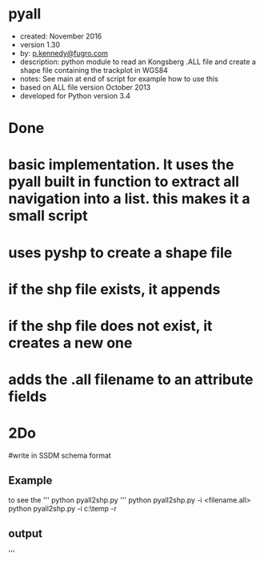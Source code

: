 pyall
=====
* created:          November 2016
* version           1.30
* by:               p.kennedy@fugro.com
* description:      python module to read an Kongsberg .ALL file and create a shape file containing the trackplot in WGS84
* notes:            See main at end of script for example how to use this
* based on ALL file version October 2013 
* developed for Python version 3.4 

Done
====
# basic implementation.  It uses the pyall built in function to extract all navigation into a list.  this makes it a small script
# uses pyshp to create a shape file
# if the shp file exists, it appends
# if the shp file does not exist, it creates a new one
# adds the .all filename to an attribute fields


2Do
===
#write in SSDM schema format

Example
-------

to see the 
'''
python pyall2shp.py
'''
python pyall2shp.py -i <filename.all>  
python pyall2shp.py -i c:\temp -r  

output
------
'''
<?xml version="1.0"?>
<HIPSVesselConfig Version="2.0">
  <VesselShape>
    <PlanCoordinates>
      <Entry X="-2.000000" Y="-0.000000"/>
      <Entry X="2.000000" Y="-0.000000"/>

```
```
